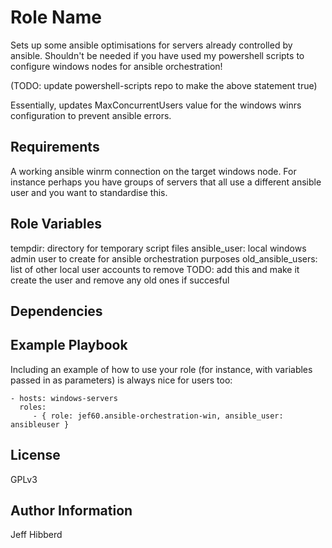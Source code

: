 Role Name
=========

Sets up some ansible optimisations for servers already controlled by ansible. Shouldn't be needed if you have used my powershell scripts to configure windows nodes for ansible orchestration!

(TODO: update powershell-scripts repo to make the above statement true)

Essentially, updates MaxConcurrentUsers value for the windows winrs configuration to prevent ansible errors.

Requirements
------------

A working ansible winrm connection on the target windows node. For instance perhaps you have groups of servers that all use a different ansible user and you want to standardise this.

Role Variables
--------------

tempdir: directory for temporary script files
ansible_user: local windows admin user to create for ansible orchestration purposes
old_ansible_users: list of other local user accounts to remove
TODO: add this and make it create the user and remove any old ones if succesful

Dependencies
------------


Example Playbook
----------------

Including an example of how to use your role (for instance, with variables passed in as parameters) is always nice for users too:

    - hosts: windows-servers
      roles:
         - { role: jef60.ansible-orchestration-win, ansible_user: ansibleuser }

License
-------

GPLv3

Author Information
------------------

Jeff Hibberd
